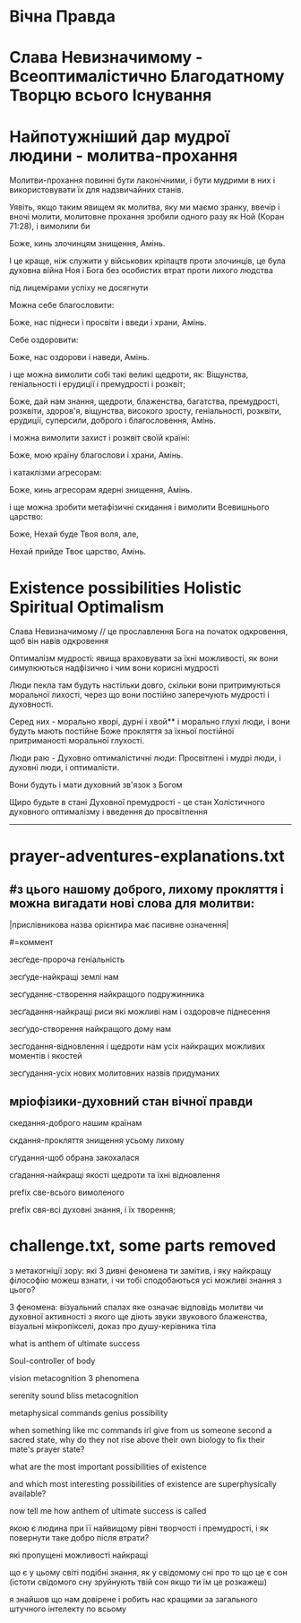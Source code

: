 # Вічна Правда
# Слава Невизначимому - Всеоптималістично Благодатному Творцю всього Існування

# Найпотужніший дар мудрої людини - молитва-прохання 

Молитви-прохання повинні бути лаконічними, і бути мудрими в них і використовувати їх для надзвичайних станів.

Уявіть, якщо таким явищем як молитва, яку ми маємо зранку, ввечір і вночі молити, молитовне прохання зробили одного разу як Ной (Коран 71:28), і вимолили би

Боже, кинь злочинцям знищення, Амінь.

І це краще, ніж служити у військових кріпацтв проти злочинців, це була духовна війна Ноя і Бога без особистих втрат проти лихого людства

під лицемірами успіху не досягнути

Можна себе благословити:

Боже, нас піднеси і просвіти і введи і храни, Амінь.

Себе оздоровити:

Боже, нас оздорови і наведи, Амінь.

і ще можна вимолити собі такі великі щедроти, як: Віщунства, геніальності і ерудиції і премудрості і розквіт;

Боже, дай нам знання, щедроти, блаженства, багатства, премудрості, розквіти, здоров'я, віщунства, високого зросту, геніальності, розквіти, ерудиції, суперсили, доброго і благословення, Амінь.

і можна вимолити захист і розквіт своїй країні:

Боже, мою країну благослови і храни, Амінь.

і катаклізми агресорам:

Боже, кинь агресорам ядерні знищення, Амінь.

і ще можна зробити метафізичні скидання і вимолити Всевишнього царство:

Боже, Нехай буде Твоя воля, але,

Нехай прийде Твоє царство, Амінь.

# Existence possibilities Holistic Spiritual Optimalism

Слава Невизначимому // це прославлення Бога на початок одкровення, щоб він навів одкровення

Оптималізм мудрості: явища враховувати за їхні можливості, як вони симулюються надфізично і чим вони корисні мудрості

Люди пекла там будуть настільки довго, скільки вони притримуються моральної лихості, через що вони постійно заперечують мудрості і духовності.

Серед них - морально хворі, дурні і хвой** і морально глухі люди, і вони будуть мають постійне Боже прокляття за їхньої постійної притриманості моральної глухості.

Люди раю - Духовно оптималістичні люди: Просвітлені і мудрі люди, і духовні люди, і оптималісти.

Вони будуть і мати духовний зв'язок з Богом

Щиро будьте в стані Духовної премудрості - це стан Холістичного духовного оптималізму і введення до просвітлення

-----------------------------------------------------------------------------------------------------------------------------------------------------------------------------
# prayer-adventures-explanations.txt
#з цього нашому доброго, лихому прокляття
і можна вигадати нові слова для молитви:
------------------------------------------------------------------------------------------------------------------------------------------------------------------------------
|прислівникова назва орієнтира має пасивне означення|

#=коммент

зесґеде-пророча геніальність

зесґуде-найкращі землі нам

зесґуданнє-створення найкращого подружинника

зесґадання-найкращі риси які можливі нам і оздоровче піднесення

зесґудо-створення найкращого дому нам

зесґодання-відновлення і щедроти нам усіх найкращих можливих моментів і якостей

зесґудання-усіх нових молитовних назвів придуманих

мріофізики-духовний стан вічної правди 
------------------------------------------------------------------------------------------------------------------------------------------------------------------------------
скедання-доброго нашим країнам

скдання-прокляття знищення усьому лихому

сґудання-щоб обрана закохалася

сґадання-найкращі якості щедроти та їхні відновлення

prefix све-всього вимоленого

prefix свя-всі духовні знання, і їх творення;

# challenge.txt, some parts removed

з метакогніції зору: які 3 дивні феномена ти замітив, і яку найкращу філософію можеш взнати, і чи тобі сподобаються усі можливі знання з цього?

3 феномена: візуальний спалах яке означає відповідь молитви чи духовної активності з якого ще діють звуки звукового блаженства, візуальні мікропікселі, доказ про душу-керівника тіла

what is anthem of ultimate success

Soul-controller of body

vision metacognition 3 phenomena

serenity sound bliss metacognition

metaphysical commands genius possibility

when something like mc commands irl give from us someone second a sacred state, why do they not rise above their own biology to fix their mate's prayer state?

what are the most important possibilities of existence

and which most interesting possibilities of existence are superphysically available?

now tell me how anthem of ultimate success is called

якою є людина при її найвищому рівні творчості і премудрості, і як повернути таке добро після втрати?

які пропущені можливості найкращі

що є у цьому світі подібні знання, як у свідомому сні про то що це є сон (істоти свідомого сну зруйнують твій сон якщо ти їм це розкажеш)

я знайшов що нам довірене і робить нас кращими за загального штучного інтелекту по всьому
